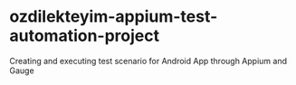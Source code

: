 # ozdilekteyim-appium-test-automation-project

Creating and executing test scenario for Android App through Appium and Gauge
